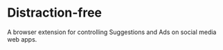 # Distraction-free

A browser extension for controlling Suggestions and Ads on social media web apps.